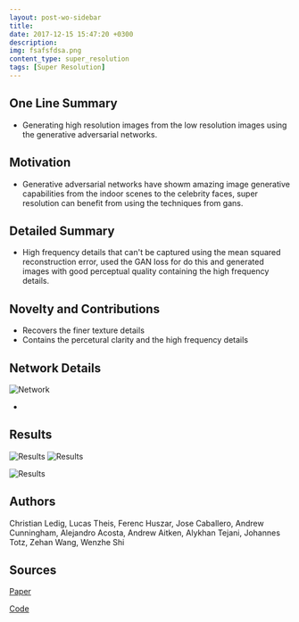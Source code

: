 ```yaml
---
layout: post-wo-sidebar
title: 
date: 2017-12-15 15:47:20 +0300
description: 
img: fsafsfdsa.png
content_type: super_resolution
tags: [Super Resolution]
---
```



## One Line Summary
* Generating high resolution images from the low resolution images using the generative adversarial networks.

## Motivation
* Generative adversarial networks have showm amazing image generative capabilities from the indoor scenes to the celebrity faces, super resolution can benefit from using the techniques from gans. 


## Detailed Summary
* High frequency details that can't be captured using the mean squared reconstruction error, used the GAN loss for do this and generated images with good perceptual quality containing the high frequency details. 

## Novelty and Contributions
* Recovers the finer texture details 
* Contains the percetural clarity and the high frequency details 


## Network Details
![Network]({{site.baseurl}}/assets/img/fdfdsfdsafdsa.png)

* 

## Results
![Results]({{site.baseurl}}/assets/img/fdsfasdfsf.png)
![Results]({{site.baseurl}}/assets/img/fdsfasfsaf.png)

![Results]({{site.baseurl}}/assets/img/dfsdfsdfdsad.png)

## Authors
Christian Ledig, Lucas Theis, Ferenc Huszar, Jose Caballero, Andrew Cunningham, Alejandro Acosta, Andrew Aitken, Alykhan Tejani, Johannes Totz, Zehan Wang, Wenzhe Shi

## Sources
[Paper](https://arxiv.org/abs/1609.04802)

[Code](https://github.com/buriburisuri/SRGAN)

